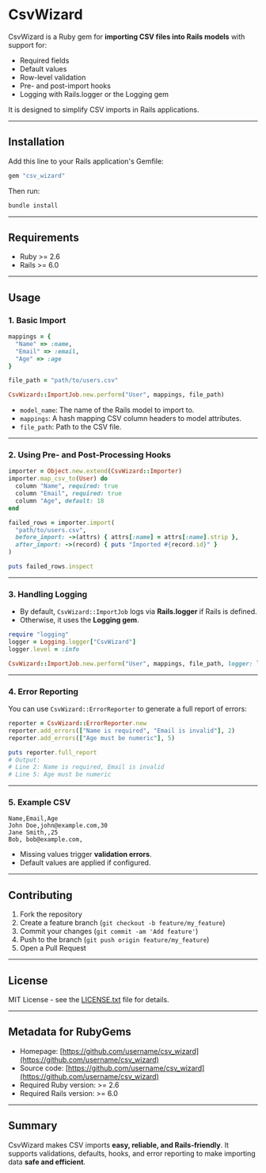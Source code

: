 # CsvWizard

CsvWizard is a Ruby gem for **importing CSV files into Rails models** with support for:

- Required fields
- Default values
- Row-level validation
- Pre- and post-import hooks
- Logging with Rails.logger or the Logging gem

It is designed to simplify CSV imports in Rails applications.

---

## Installation

Add this line to your Rails application's Gemfile:

```ruby
gem "csv_wizard"
```

Then run:

```bash
bundle install
```

---

## Requirements

- Ruby >= 2.6
- Rails >= 6.0
---

## Usage

### 1. Basic Import

```ruby
mappings = {
  "Name" => :name,
  "Email" => :email,
  "Age" => :age
}

file_path = "path/to/users.csv"

CsvWizard::ImportJob.new.perform("User", mappings, file_path)
```

- `model_name`: The name of the Rails model to import to.
- `mappings`: A hash mapping CSV column headers to model attributes.
- `file_path`: Path to the CSV file.

---

### 2. Using Pre- and Post-Processing Hooks

```ruby
importer = Object.new.extend(CsvWizard::Importer)
importer.map_csv_to(User) do
  column "Name", required: true
  column "Email", required: true
  column "Age", default: 18
end

failed_rows = importer.import(
  "path/to/users.csv",
  before_import: ->(attrs) { attrs[:name] = attrs[:name].strip },
  after_import: ->(record) { puts "Imported #{record.id}" }
)

puts failed_rows.inspect
```

---

### 3. Handling Logging

- By default, `CsvWizard::ImportJob` logs via **Rails.logger** if Rails is defined.
- Otherwise, it uses the **Logging gem**.

```ruby
require "logging"
logger = Logging.logger["CsvWizard"]
logger.level = :info

CsvWizard::ImportJob.new.perform("User", mappings, file_path, logger: logger)
```

---

### 4. Error Reporting

You can use `CsvWizard::ErrorReporter` to generate a full report of errors:

```ruby
reporter = CsvWizard::ErrorReporter.new
reporter.add_errors(["Name is required", "Email is invalid"], 2)
reporter.add_errors(["Age must be numeric"], 5)

puts reporter.full_report
# Output:
# Line 2: Name is required, Email is invalid
# Line 5: Age must be numeric
```

---

### 5. Example CSV

```csv
Name,Email,Age
John Doe,john@example.com,30
Jane Smith,,25
Bob, bob@example.com,
```

- Missing values trigger **validation errors**.
- Default values are applied if configured.

---

## Contributing

1. Fork the repository
2. Create a feature branch (`git checkout -b feature/my_feature`)
3. Commit your changes (`git commit -am 'Add feature'`)
4. Push to the branch (`git push origin feature/my_feature`)
5. Open a Pull Request

---

## License

MIT License - see the [LICENSE.txt](LICENSE.txt) file for details.

---

## Metadata for RubyGems

- Homepage: [https://github.com/username/csv_wizard](https://github.com/username/csv_wizard)
- Source code: [https://github.com/username/csv_wizard](https://github.com/username/csv_wizard)
- Required Ruby version: >= 2.6
- Required Rails version: >= 6.0

---

## Summary

CsvWizard makes CSV imports **easy, reliable, and Rails-friendly**.
It supports validations, defaults, hooks, and error reporting to make importing data **safe and efficient**.
